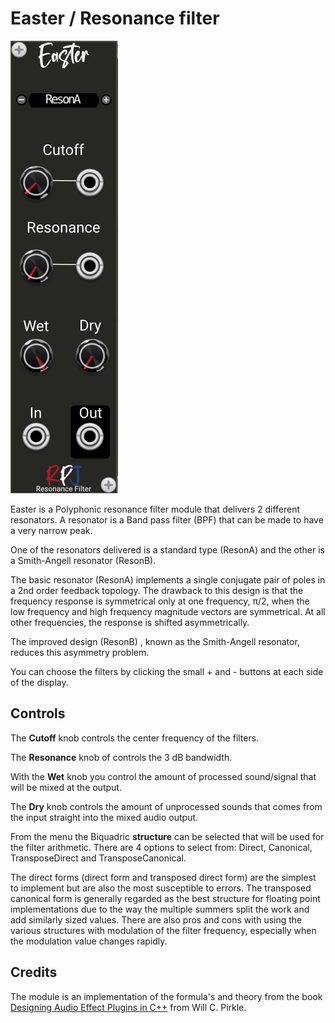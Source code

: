 # Easter / Resonance filter <a name="easter"></a>
![easter image](./easter.png)

Easter is a Polyphonic resonance filter module that delivers 2 different resonators. A resonator is a Band pass filter (BPF) that can be made to have a very narrow peak. 

One of the resonators delivered is a standard type (ResonA) and the other is a Smith-Angell resonator (ResonB). 

The basic resonator (ResonA) implements a single conjugate pair of poles in a 2nd order feedback topology. The drawback to this design is that the frequency response is symmetrical only at one frequency,  π/2, when the low frequency and high frequency magnitude vectors are symmetrical. At all other  frequencies, the response is shifted asymmetrically.

The improved design (ResonB) , known as the Smith-Angell resonator, reduces this asymmetry problem.

You can choose the filters by clicking the small + and - buttons at each side of the display.

## Controls
The **Cutoff** knob controls the center frequency of the filters.

The **Resonance** knob of controls the 3 dB bandwidth.

With the **Wet** knob you control the amount of processed sound/signal that will be mixed at the output.

The **Dry** knob controls the amount of unprocessed sounds that comes from the input straight into the mixed audio output.

From the menu the Biquadric **structure** can be selected that will be used for the filter arithmetic. There are 4 options to select from: Direct, Canonical, TransposeDirect and TransposeCanonical.

The direct forms (direct form and transposed direct form) are the simplest to implement but are also the  most susceptible to errors. The transposed canonical form is generally regarded as the best structure 
for floating point implementations due to the way the multiple summers split the work and add similarly sized values. There are also pros and cons with using the various structures with modulation  of the filter frequency, especially when the modulation value changes rapidly. 
 
## Credits
The module is an implementation of the formula's and theory from the book [Designing Audio Effect Plugins in C++](https://www.amazon.co.uk/Designing-Software-Synthesizer-Plugins-Audio/dp/0367510464) from Will C. Pirkle.
